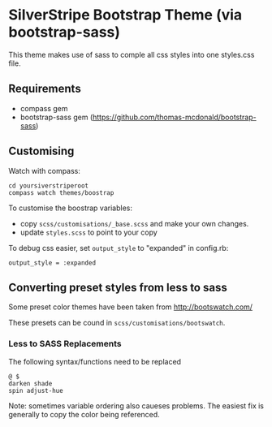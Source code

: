 # SilverStripe Bootstrap Theme (via bootstrap-sass)

This theme makes use of sass to comple all css styles into one styles.css file.

## Requirements

 * compass gem
 * bootstrap-sass gem (https://github.com/thomas-mcdonald/bootstrap-sass)
 
## Customising

Watch with compass:

```
cd yoursiverstriperoot
compass watch themes/boostrap
```

To customise the boostrap variables:

 * copy `scss/customisations/_base.scss` and make your own changes.
 * update `styles.scss` to point to your copy

To debug css easier, set `output_style` to "expanded" in config.rb:
```
output_style = :expanded
```

## Converting preset styles from less to sass

Some preset color themes have been taken from http://bootswatch.com/

These presets can be cound in `scss/customisations/bootswatch`.


### Less to SASS Replacements

The following syntax/functions need to be replaced

```
@ $
darken shade
spin adjust-hue
```

Note: sometimes variable ordering also caueses problems. The easiest fix
is generally to copy the color being referenced.